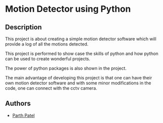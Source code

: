 
# Motion Detector using Python

## Description

This project is about creating a simple motion detector software which will provide a log of all the motions detected.

This project is performed to show case the skills of python and how python can be used to create wonderful projects.

The power of python packages is also shown in the project.

The main advantage of developing this project is that one can have their own motion detector software and with some minor modifications in the code, one can connect with the cctv camera.


## Authors

- [Parth Patel](https://www.github.com/pnp642001)

